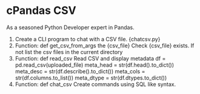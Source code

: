 # cPandas CSV

As a seasoned Python Developer expert in Pandas.  
1. Create a CLI program to chat with a CSV file.  {chatcsv.py}
2. Function: def get_csv_from_args the {csv_file}
   Check {csv_file} exists.  If not list the csv files in the current directory
3. Function: def read_csv
   Read CSV and display metadata
   df = pd.read_csv(uploaded_file)
   meta_head = str(df.head().to_dict())
   meta_desc = str(df.describe().to_dict())
   meta_cols = str(df.columns.to_list())
   meta_dtype = str(df.dtypes.to_dict())
4. Function: def chat_csv
   Create commands using SQL like syntax.
   
   

